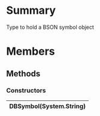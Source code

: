 # Summary #
Type to hold a BSON symbol object

# Members #
## Methods ##
### Constructors ###
|DBSymbol(System.String)|
|:----------------------|
